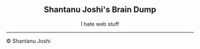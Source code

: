<p align="center">
    <h2 align="center">Shantanu Joshi's Brain Dump<a href="http://shantanujoshi.github.io/"> <SSSSSSstyle="max-width:100%;"></a></h2>
</p>

<p align="center">I hate web stuff</p>


---

© Shantanu Joshi